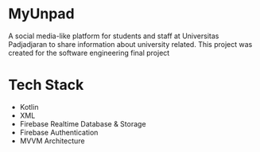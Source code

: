 # MyUnpad
A social media-like platform for students and staff at Universitas Padjadjaran to share information about university related. This project was created for the software engineering final project

# Tech Stack
* Kotlin
* XML
* Firebase Realtime Database & Storage
* Firebase Authentication
* MVVM Architecture

